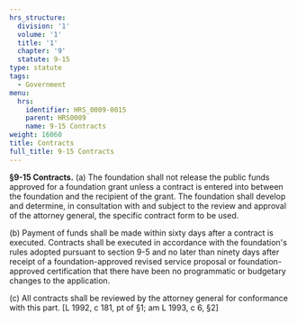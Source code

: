 ```yaml
---
hrs_structure:
  division: '1'
  volume: '1'
  title: '1'
  chapter: '9'
  statute: 9-15
type: statute
tags:
  - Government
menu:
  hrs:
    identifier: HRS_0009-0015
    parent: HRS0009
    name: 9-15 Contracts
weight: 16060
title: Contracts
full_title: 9-15 Contracts
---
```

**§9-15 Contracts.** (a) The foundation shall not release the public funds approved for a foundation grant unless a contract is entered into between the foundation and the recipient of the grant. The foundation shall develop and determine, in consultation with and subject to the review and approval of the attorney general, the specific contract form to be used.

(b) Payment of funds shall be made within sixty days after a contract is executed. Contracts shall be executed in accordance with the foundation's rules adopted pursuant to section 9-5 and no later than ninety days after receipt of a foundation-approved revised service proposal or foundation-approved certification that there have been no programmatic or budgetary changes to the application.

(c) All contracts shall be reviewed by the attorney general for conformance with this part. [L 1992, c 181, pt of §1; am L 1993, c 6, §2]